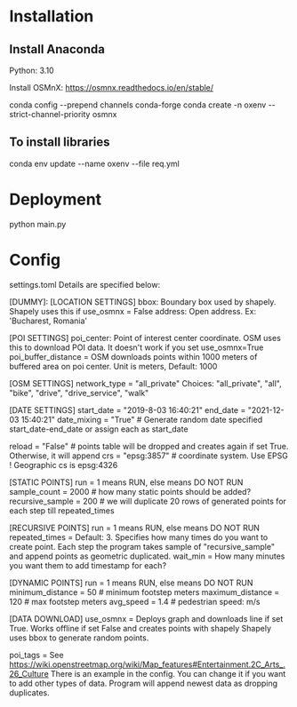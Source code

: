 # Installation
## Install Anaconda 
Python: 3.10

Install OSMnX:
https://osmnx.readthedocs.io/en/stable/

conda config --prepend channels conda-forge
conda create -n oxenv --strict-channel-priority osmnx

## To install libraries
conda env update --name oxenv --file req.yml

# Deployment
python main.py

# Config
settings.toml
Details are specified below:

[DUMMY]:
[LOCATION SETTINGS]
bbox: Boundary box used by shapely. Shapely uses this if use_osmnx = False
address: Open address. Ex: 'Bucharest, Romania'

[POI SETTINGS]
poi_center: Point of interest center coordinate. OSM uses this to download POI data. 
It doesn't work if you set use_osmnx=True
poi_buffer_distance = OSM downloads points within 1000 meters of buffered area on poi center. 
Unit is meters, Default: 1000

[OSM SETTINGS]
network_type = "all_private"  Choices:
"all_private", "all", "bike", "drive", "drive_service", "walk"

[DATE SETTINGS]
start_date = "2019-8-03 16:40:21"
end_date = "2021-12-03 15:40:21"
date_mixing = "True"  # Generate random date specified start_date-end_date or assign each as start_date

reload = "False"  # points table will be dropped and creates again if set True. Otherwise, it will append
crs = "epsg:3857"  # coordinate system. Use EPSG ! Geographic cs is epsg:4326

[STATIC POINTS]
run = 1 means RUN, else means DO NOT RUN
sample_count = 2000  # how many static points should be added?
recursive_sample = 200  # we will duplicate 20 rows of generated points for each step till repeated_times

[RECURSIVE POINTS]
run = 1 means RUN, else means DO NOT RUN
repeated_times = Default: 3. Specifies how many times do you want to create point. Each step the program takes
sample of "recursive_sample" and append points as geometric duplicated.
wait_min = How many minutes you want them to add timestamp for each?

[DYNAMIC POINTS]
run = 1 means RUN, else means DO NOT RUN
minimum_distance = 50  # minimum footstep meters
maximum_distance = 120 # max footstep meters
avg_speed = 1.4 # pedestrian speed: m/s

[DATA DOWNLOAD]
use_osmnx = Deploys graph and downloads line if set True. Works offline if set False and creates points with shapely
Shapely uses bbox to generate random points.

poi_tags = See https://wiki.openstreetmap.org/wiki/Map_features#Entertainment.2C_Arts_.26_Culture
There is an example in the config. You can change it if you want to add other types of data. 
Program will append newest data as dropping duplicates.